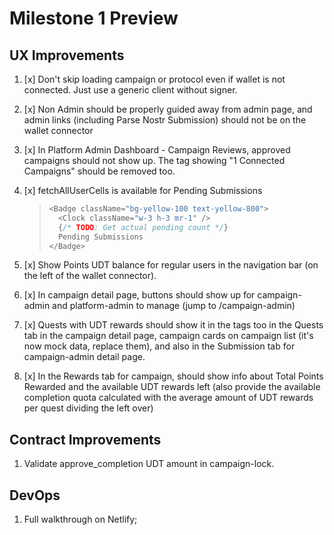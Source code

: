 # Milestone 1 Preview

## UX Improvements

1. [x] Don't skip loading campaign or protocol even if wallet is not connected. Just use a generic client without signer.
2. [x] Non Admin should be properly guided away from admin page, and admin links (including Parse Nostr Submission) should not be on the wallet connector
3. [x] In Platform Admin Dashboard - Campaign Reviews, approved campaigns should not show up. The tag showing "1 Connected Campaigns" should be removed too.
4. [x] fetchAllUserCells is available for Pending Submissions
   >
   > ```typescript
   > <Badge className="bg-yellow-100 text-yellow-800">
   >   <Clock className="w-3 h-3 mr-1" />
   >   {/* TODO: Get actual pending count */}
   >   Pending Submissions
   > </Badge>
   > ```
   >

5. [x] Show Points UDT balance for regular users in the navigation bar (on the left of the wallet connector).
6. [x] In campaign detail page, buttons should show up for campaign-admin and platform-admin to manage (jump to /campaign-admin)
7. [x] Quests with UDT rewards should show it in the tags too in the Quests tab in the campaign detail page, campaign cards on campaign list (it's now mock data, replace them), and also in the Submission tab for campaign-admin detail page.
8. [x] In the Rewards tab for campaign, should show info about Total Points Rewarded and the available UDT rewards left (also provide the available completion quota calculated with the average amount of UDT rewards per quest dividing the left over)

## Contract Improvements

1. Validate approve_completion UDT amount in campaign-lock.

## DevOps

1. Full walkthrough on Netlify;
